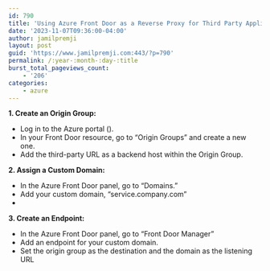 ```yaml
---
id: 790
title: 'Using Azure Front Door as a Reverse Proxy for Third Party Applications'
date: '2023-11-07T09:36:00-04:00'
author: jamilpremji
layout: post
guid: 'https://www.jamilpremji.com:443/?p=790'
permalink: /:year-:month-:day-:title
burst_total_pageviews_count:
    - '206'
categories:
    - azure
---
```


**1. Create an Origin Group:**

- Log in to the Azure portal ().
- In your Front Door resource, go to “Origin Groups” and create a new one.
- Add the third-party URL as a backend host within the Origin Group.

**2. Assign a Custom Domain:**

- In the Azure Front Door panel, go to “Domains.”
- Add your custom domain, “service.company.com”
- 

**3. Create an Endpoint:**

- In the Azure Front Door panel, go to “Front Door Manager”
- Add an endpoint for your custom domain.
- Set the origin group as the destination and the domain as the listening URL